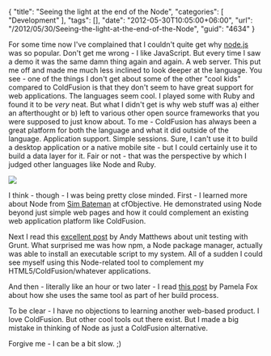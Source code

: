 {
	"title": "Seeing the light at the end of the Node",
	"categories": [
		"Development"
	],
	"tags": [],
	"date": "2012-05-30T10:05:00+06:00",
	"url": "/2012/05/30/Seeing-the-light-at-the-end-of-the-Node",
	"guid": "4634"
}

For some time now I've complained that I couldn't quite get why <a href="http://nodejs.org/">node.js</a> was so popular. Don't get me wrong - I like JavaScript. But every time I saw a demo it was the same damn thing again and again. A web server. This put me off and made me much less inclined to look deeper at the language. You see - one of the things I don't get about some of the other "cool kids" compared to ColdFusion is that they don't seem to have great support for web applications. The languages seem cool. I played some with Ruby and found it to be <i>very</i> neat. But what I didn't get is why web stuff was a) either an afterthought or b) left to various other open source frameworks that you were supposed to just know about. To me - ColdFusion has always been a great platform for both the language and what it did outside of the language. Application support. Simple sessions. Sure, I can't use it to build a desktop application or a native mobile site - but I could certainly use it to build a data layer for it. Fair or not - that was the perspective by which I judged other languages like Node and Ruby.
<!--more-->
<img src="https://static.raymondcamden.com/images/nodejs.png" />

I think - though - I was being pretty close minded. First - I learned more about Node from <a href="http://www.simb.net/category/technology/">Sim Bateman</a> at cfObjective. He demonstrated using Node beyond just simple web pages and how it could complement an existing web application platform like ColdFusion.

Next I read this <a href="http://www.andymatthews.net/read/2012/05/29/Unit-Testing-jQuery-Plugins-with-Grunt-and-QUnit">excellent post</a> by Andy Matthews about unit testing with Grunt. What surprised me was how npm, a Node package manager, actually was able to install an executable script to my system. All of a sudden I could see myself using this Node-related tool to complement my HTML5/ColdFusion/whatever applications. 

And then - literally like an hour or two later - I read <a href="http://blog.pamelafox.org/2012/05/using-gruntjs-with-css.html">this post</a> by Pamela Fox about how she uses the same tool as part of her build process.

To be clear - I have no objections to learning another web-based product. I love ColdFusion. But other cool tools out there exist. But I made a big mistake in thinking of Node as just a ColdFusion alternative. 

Forgive me - I can be a bit slow. ;)